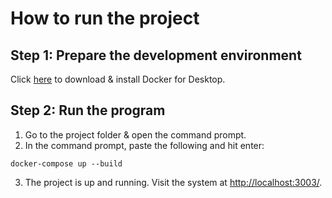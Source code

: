 # How to run the project
## Step 1: Prepare the development environment

Click [here](https://www.docker.com/products/docker-desktop) to download & install Docker for Desktop.

## Step 2: Run the program

1.    Go to the project folder & open the command prompt.
2.   In the command prompt, paste the following and hit enter:

```
docker-compose up --build
```

3.  The project is up and running. Visit the system at [http://localhost:3003/](http://localhost:3003/).
